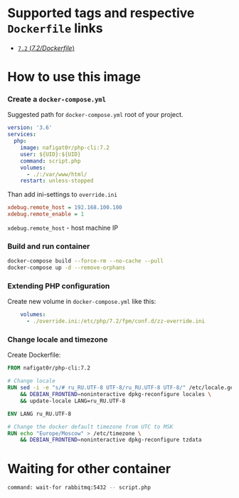 # Supported tags and respective `Dockerfile` links
-	[`7.2` (*7.2/Dockerfile*)](https://github.com/nafigator/docker-library/blob/master/php-fpm/7.2/Dockerfile)

# How to use this image

### Create a `docker-compose.yml`

Suggested path for `docker-compose.yml` root of your project.
```yaml
version: '3.6'
services:
  php:
    image: nafigat0r/php-cli:7.2
    user: ${UID}:${UID}
    command: script.php
    volumes:
      - ./:/var/www/html/
    restart: unless-stopped
```

Than add ini-settings to `override.ini`
```ini
xdebug.remote_host = 192.168.100.100
xdebug.remote_enable = 1
```
`xdebug.remote_host` - host machine IP

### Build and run container
```bash
docker-compose build --force-rm --no-cache --pull
docker-compose up -d --remove-orphans
```
### Extending PHP configuration

Create new volume in `docker-compose.yml` like this:
```yaml
    volumes:
      - ./override.ini:/etc/php/7.2/fpm/conf.d/zz-override.ini
```

### Change locale and timezone

Create Dockerfile:
```dockerfile
FROM nafigat0r/php-cli:7.2

# Change locale
RUN sed -i -e "s/# ru_RU.UTF-8 UTF-8/ru_RU.UTF-8 UTF-8/" /etc/locale.gen \
    && DEBIAN_FRONTEND=noninteractive dpkg-reconfigure locales \
    && update-locale LANG=ru_RU.UTF-8

ENV LANG ru_RU.UTF-8

# Change the docker default timezone from UTC to MSK
RUN echo "Europe/Moscow" > /etc/timezone \
    && DEBIAN_FRONTEND=noninteractive dpkg-reconfigure tzdata
```

# Waiting for other container

```bash
command: wait-for rabbitmq:5432 -- script.php
```
